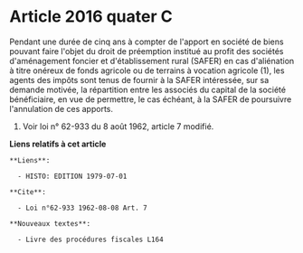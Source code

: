 # Article 2016 quater C

Pendant une durée de cinq ans à compter de l'apport en société de biens pouvant faire l'objet du droit de préemption institué
au profit des sociétés d'aménagement foncier et d'établissement rural (SAFER) en cas d'aliénation à titre onéreux de fonds
agricole ou de terrains à vocation agricole (1), les agents des impôts sont tenus de fournir à la SAFER intéressée, sur sa
demande motivée, la répartition entre les associés du capital de la société bénéficiaire, en vue de permettre, le cas
échéant, à la SAFER de poursuivre l'annulation de ces apports.

1) Voir loi n° 62-933 du 8 août 1962, article 7 modifié.

**Liens relatifs à cet article**

	**Liens**:

	  - HISTO: EDITION 1979-07-01

	**Cite**:

	  - Loi n°62-933 1962-08-08 Art. 7

	**Nouveaux textes**:

	  - Livre des procédures fiscales L164
